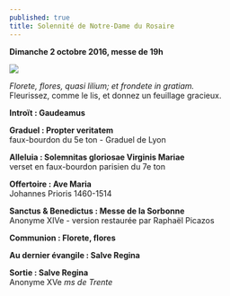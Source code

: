 ```yaml
---
published: true
title: Solennité de Notre-Dame du Rosaire
---
```

**Dimanche 2 octobre 2016, messe de 19h**

![]({{site.baseurl}}/images/Psautier%20de%20Li%C3%A8ge.jpg)


*Florete, flores, quasi lilium; et frondete in gratiam.*  
Fleurissez, comme le lis, et donnez un feuillage gracieux.

**Introït : Gaudeamus**

**Graduel : Propter veritatem**  
faux-bourdon du 5e ton - Graduel de Lyon

**Alleluia : Solemnitas gloriosae Virginis Mariae**  
verset en faux-bourdon parisien du 7e ton

**Offertoire : Ave Maria**  
Johannes Prioris 1460-1514

**Sanctus & Benedictus : Messe de la Sorbonne**  
Anonyme XIVe - version restaurée par Raphaël Picazos 

**Communion : Florete, flores**

**Au dernier évangile : Salve Regina**

**Sortie : Salve Regina**  
Anonyme XVe *ms de Trente*
